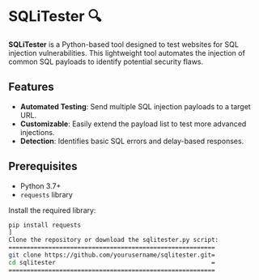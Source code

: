 # SQLiTester 🔍

**SQLiTester** is a Python-based tool designed to test websites for SQL injection vulnerabilities. This lightweight tool automates the injection of common SQL payloads to identify potential security flaws.

## Features
- **Automated Testing**: Send multiple SQL injection payloads to a target URL.
- **Customizable**: Easily extend the payload list to test more advanced injections.
- **Detection**: Identifies basic SQL errors and delay-based responses.

## Prerequisites
- Python 3.7+
- `requests` library

Install the required library:
```bash
pip install requests
]
Clone the repository or download the sqlitester.py script:
=========================================================
git clone https://github.com/yourusername/sqlitester.git=
cd sqlitester                                           =
=========================================================
